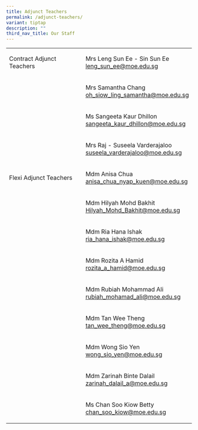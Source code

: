 ```yaml
---
title: Adjunct Teachers
permalink: /adjunct-teachers/
variant: tiptap
description: ""
third_nav_title: Our Staff
---
```

<p></p>
<table style="minWidth: 50px">
<colgroup>
<col>
<col>
</colgroup>
<tbody>
<tr>
<td rowspan="1" colspan="1">
<p>Contract Adjunct Teachers</p>
</td>
<td rowspan="1" colspan="1">
<p>Mrs Leng Sun Ee - Sin Sun Ee
<br><a href="mailto:leng_sun_ee@moe.edu.sg" rel="noopener noreferrer nofollow" target="_blank">leng_sun_ee@moe.edu.sg</a>
</p>
</td>
</tr>
<tr>
<td rowspan="1" colspan="1">
<p></p>
</td>
<td rowspan="1" colspan="1">
<p>Mrs Samantha Chang
<br><a href="mailto:oh_siow_ling_samantha@moe.edu.sg" rel="noopener noreferrer nofollow" target="_blank">oh_siow_ling_samantha@moe.edu.sg</a>
</p>
</td>
</tr>
<tr>
<td rowspan="1" colspan="1">
<p></p>
</td>
<td rowspan="1" colspan="1">
<p>Ms Sangeeta Kaur Dhillon
<br><a href="mailto:sangeeta_kaur_dhillon@moe.edu.sg" rel="noopener noreferrer nofollow" target="_blank">sangeeta_kaur_dhillon@moe.edu.sg</a>
</p>
</td>
</tr>
<tr>
<td rowspan="1" colspan="1">
<p></p>
</td>
<td rowspan="1" colspan="1">
<p>Mrs Raj - Suseela Varderajaloo
<br><a href="mailto:suseela_varderajaloo@moe.edu.sg" rel="noopener noreferrer nofollow" target="_blank">suseela_varderajaloo@moe.edu.sg</a>
</p>
</td>
</tr>
<tr>
<td rowspan="1" colspan="1">
<p>Flexi Adjunct Teachers</p>
</td>
<td rowspan="1" colspan="1">
<p>Mdm Anisa Chua
<br><a href="mailto:anisa_chua_nyap_kuen@moe.edu.sg" rel="noopener noreferrer nofollow" target="_blank">anisa_chua_nyap_kuen@moe.edu.sg</a>
</p>
</td>
</tr>
<tr>
<td rowspan="1" colspan="1">
<p></p>
</td>
<td rowspan="1" colspan="1">
<p>Mdm Hilyah Mohd Bakhit
<br><a href="mailto:Hilyah_Mohd_Bakhit@moe.edu.sg" rel="noopener noreferrer nofollow" target="_blank">Hilyah_Mohd_Bakhit@moe.edu.sg</a>
</p>
</td>
</tr>
<tr>
<td rowspan="1" colspan="1">
<p></p>
</td>
<td rowspan="1" colspan="1">
<p>Mdm Ria Hana Ishak
<br><a href="mailto:ria_hana_ishak@moe.edu.sg" rel="noopener noreferrer nofollow" target="_blank">ria_hana_ishak@moe.edu.sg</a>
</p>
</td>
</tr>
<tr>
<td rowspan="1" colspan="1">
<p></p>
</td>
<td rowspan="1" colspan="1">
<p>Mdm Rozita A Hamid
<br><a href="mailto:rozita_a_hamid@moe.edu.sg" rel="noopener noreferrer nofollow" target="_blank">rozita_a_hamid@moe.edu.sg</a>
</p>
</td>
</tr>
<tr>
<td rowspan="1" colspan="1">
<p></p>
</td>
<td rowspan="1" colspan="1">
<p>Mdm Rubiah Mohammad Ali
<br><a href="mailto:rubiah_mohamad_ali@moe.edu.sg" rel="noopener noreferrer nofollow" target="_blank">rubiah_mohamad_ali@moe.edu.sg</a>
</p>
</td>
</tr>
<tr>
<td rowspan="1" colspan="1">
<p></p>
</td>
<td rowspan="1" colspan="1">
<p>Mdm Tan Wee Theng
<br><a href="mailto:tan_wee_theng@moe.edu.sg" rel="noopener noreferrer nofollow" target="_blank">tan_wee_theng@moe.edu.sg</a>
</p>
</td>
</tr>
<tr>
<td rowspan="1" colspan="1">
<p></p>
</td>
<td rowspan="1" colspan="1">
<p>Mdm Wong Sio Yen
<br><a href="mailto:wong_sio_yen@moe.edu.sg" rel="noopener noreferrer nofollow" target="_blank">wong_sio_yen@moe.edu.sg</a>
</p>
</td>
</tr>
<tr>
<td rowspan="1" colspan="1">
<p></p>
</td>
<td rowspan="1" colspan="1">
<p>Mdm Zarinah Binte Dalail
<br><a href="mailto:zarinah_dalail_a@moe.edu.sg" rel="noopener noreferrer nofollow" target="_blank">zarinah_dalail_a@moe.edu.sg</a>
</p>
</td>
</tr>
<tr>
<td rowspan="1" colspan="1">
<p></p>
</td>
<td rowspan="1" colspan="1">
<p>Ms Chan Soo Kiow Betty
<br><a href="mailto:chan_soo_kiow@moe.edu.sg" rel="noopener noreferrer nofollow" target="_blank">chan_soo_kiow@moe.edu.sg</a>
</p>
</td>
</tr>
</tbody>
</table>
<p></p>